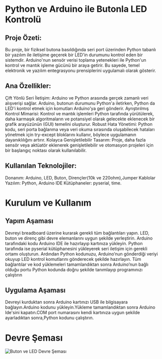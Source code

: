 # Python ve Arduino ile Butonla LED Kontrolü
## Proje Özeti:
Bu proje, bir fiziksel butona basıldığında seri port üzerinden Python tabanlı bir yazılım ile iletişime geçerek bir LED'in durumunu kontrol eden bir sistemdir. Arduino'nun sensör verisi toplama yetenekleri ile Python'un kontrol ve mantık işleme gücünü bir araya getirir. Bu sayede, temel elektronik ve yazılım entegrasyonu prensiplerini uygulamalı olarak gösterir.
## Ana Özellikler:
Çift Yönlü Seri İletişim: Arduino ve Python arasında gerçek zamanlı veri alışverişi sağlar. Arduino, butonun durumunu Python'a iletirken, Python da LED'i kontrol etmek için komutları Arduino'ya geri gönderir.
Ayrıştırılmış Kontrol Mimarisi: Kontrol ve mantık işlemleri Python tarafında yürütülerek, daha karmaşık algoritmaların ve potansiyel olarak gelecekte eklenecek bir grafik arayüzünün (GUI) temelini oluşturur.
Robust Hata Yönetimi: Python kodu, seri porta bağlanma veya veri okuma sırasında oluşabilecek hataları yönetmek için try-except bloklarını kullanır, böylece uygulamanın dayanıklılığını artırır.
Kolayca Genişletilebilir Tasarım: Proje, daha fazla sensör veya aktüatör eklenerek genişletilebilir ve otomasyon projeleri için bir başlangıç noktası olarak kullanılabilir.

## Kullanılan Teknolojiler:
Donanım: Arduino, LED, Buton, Dirençler(10k ve 220ohm),Jumper Kablolar
Yazılım: Python, Arduino IDE
Kütüphaneler: pyserial, time. 
# Kurulum ve Kullanım
## Yapım Aşaması
Devreyi breadboard üzerine kurarak gerekli tüm bağlantıları yapın. LED, buton ve direnç gibi devre elemanlarını uygun şekilde yerleştirin. Arduino tarafındaki kodu Arduino IDE ile hazırlayıp kartınıza yükleyin. Python tarafında ise pyserial kütüphanesini yükleyerek seri iletişim için gerekli ortamı oluşturun. Ardından Python kodunuzu, Arduino’nun gönderdiği veriyi okuyup LED kontrol komutlarını gönderecek şekilde hazırlayın. Tüm bağlantılar ve kod yüklemeleri tamamlandıktan sonra Arduino’nun bağlı olduğu portu Python kodunda doğru şekilde tanımlayıp programınızı çalıştırın
## Uygulama Aşaması
Devreyi kurduktan sonra Arduino kartınızı USB ile bilgisayara bağlayın.Arduino kodunu yükleyin.Yükleme tamamlandıktan sonra Arduino Ide'sini kapatın.COM port numarasını kendi kartınıza uygun şekilde ayarladıktan sonra,Python kodunu çalıştırın.
# Devre Şeması
![Buton ve LED Devre Şeması](images/buton_led_semasi.png)
